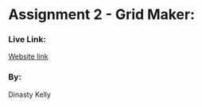 # Assignment 2 - Grid Maker:


### Live Link:
[Website link](https://dinastyk.github.io/DinastyKelly-Assignment2/)

### By:
Dinasty Kelly



